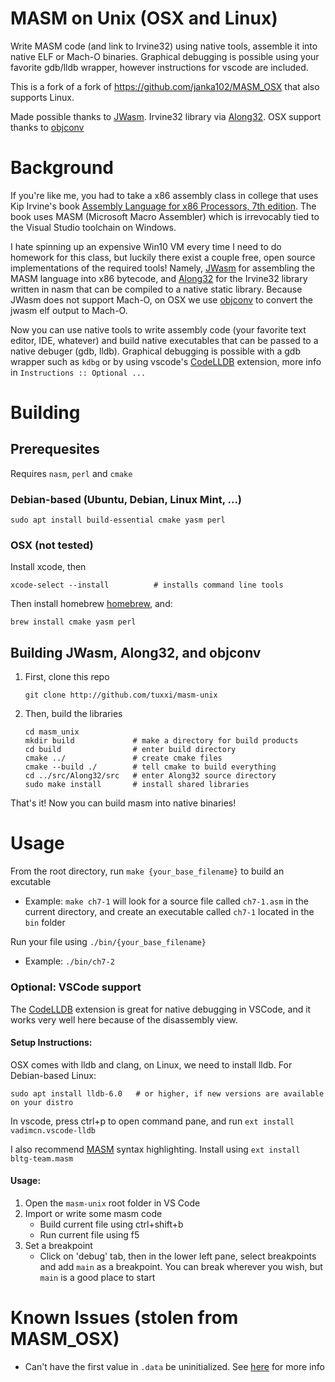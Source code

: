 # MASM on Unix (OSX and Linux)

Write MASM code (and link to Irvine32) using native tools, assemble it into native ELF or Mach-O binaries. Graphical debugging is possible using your favorite gdb/lldb wrapper, however instructions for vscode are included.

This is a fork of a fork of https://github.com/janka102/MASM_OSX that also supports Linux.

Made possible thanks to [JWasm](https://github.com/JWasm/JWasm). Irvine32 library via [Along32](https://github.com/janka102/Along32).
OSX support thanks to [objconv](https://github.com/gitGNU/objconv)

# Background
If you're like me, you had to take a x86 assembly class in college that uses Kip Irvine's book [Assembly Language for x86 Processors, 7th edition](http://kipirvine.com/asm/). The book uses MASM (Microsoft Macro Assembler) which is irrevocably tied to the Visual Studio toolchain on Windows. 

I hate spinning up an expensive Win10 VM every time I need to do homework for this class, but luckily there exist a couple free, open source implementations of the required tools! Namely, [JWasm](https://github.com/JWasm/JWasm) for assembling the MASM language into x86 bytecode, and [Along32](http://sourceforge.net/projects/along32) for the Irvine32 library written in nasm that can be compiled to a native static library. Because JWasm does not support Mach-O, on OSX we use [objconv](https://github.com/gitGNU/objconv) to convert the jwasm elf output to Mach-O.

Now you can use native tools to write assembly code (your favorite text editor, IDE, whatever) and build native executables that can be passed to a native debuger (gdb, lldb). Graphical debugging is possible with a gdb wrapper such as `kdbg` or by using vscode's [CodeLLDB](https://marketplace.visualstudio.com/items?itemName=vadimcn.vscode-lldb) extension,  more info in `Instructions :: Optional ...`

# Building


## Prerequesites
Requires `nasm`, `perl` and `cmake`
### Debian-based (Ubuntu, Debian, Linux Mint, ...)
```
sudo apt install build-essential cmake yasm perl
```
### OSX (not tested)

Install xcode, then
```
xcode-select --install          # installs command line tools
```
Then install homebrew [homebrew](https://brew.sh/), and: 

```
brew install cmake yasm perl
```

## Building JWasm, Along32, and objconv

1. First, clone this repo
    ```
    git clone http://github.com/tuxxi/masm-unix
    ```
2. Then, build the libraries
    ```
    cd masm_unix
    mkdir build             # make a directory for build products
    cd build                # enter build directory
    cmake ../               # create cmake files
    cmake --build ./        # tell cmake to build everything
    cd ../src/Along32/src   # enter Along32 source directory
    sudo make install       # install shared libraries
    ```

That's it! Now you can build masm into native binaries!

# Usage

From the root directory, run `make {your_base_filename}` to build an excutable 
- Example: `make ch7-1` will look for a source file called `ch7-1.asm` in the current directory, and create an executable called `ch7-1` located in the `bin` folder

Run your file using `./bin/{your_base_filename}`
- Example: `./bin/ch7-2`

### Optional: VSCode support
The [CodeLLDB](https://marketplace.visualstudio.com/items?itemName=vadimcn.vscode-lldb) extension is great for native debugging in VSCode, and it works very well here because of the disassembly view. 

#### Setup Instructions:
OSX comes with lldb and clang, on Linux, we need to install lldb. For Debian-based Linux:

```
sudo apt install lldb-6.0   # or higher, if new versions are available on your distro
```

In vscode, press ctrl+p to open command pane, and run `ext install vadimcn.vscode-lldb`

I also recommend [MASM](https://marketplace.visualstudio.com/items?itemName=bltg-team.masm) syntax highlighting. 
Install using `ext install bltg-team.masm`

#### Usage:

1. Open the `masm-unix` root folder in VS Code
2. Import or write some masm code
    - Build current file using ctrl+shift+b
    - Run current file using f5
3. Set a breakpoint
    - Click on 'debug' tab, then in the lower left pane, select breakpoints and add `main` as a breakpoint. You can break wherever you wish, but `main` is a good place to start

# Known Issues (stolen from MASM_OSX)

* Can't have the first value in `.data` be uninitialized. See [here](https://github.com/janka102/MASM_OSX#known-issues) for more info
